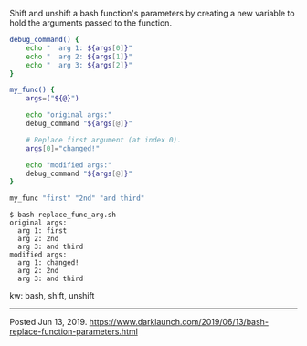 Shift and unshift a bash function's parameters by creating a new variable to hold the arguments passed to the function.

```bash
debug_command() {
    echo "  arg 1: ${args[0]}"
    echo "  arg 2: ${args[1]}"
    echo "  arg 3: ${args[2]}"
}

my_func() {
    args=("${@}")

    echo "original args:"
    debug_command "${args[@]}"

    # Replace first argument (at index 0).
    args[0]="changed!"

    echo "modified args:"
    debug_command "${args[@]}"
}

my_func "first" "2nd" "and third"
```

```
$ bash replace_func_arg.sh
original args:
  arg 1: first
  arg 2: 2nd
  arg 3: and third
modified args:
  arg 1: changed!
  arg 2: 2nd
  arg 3: and third
```

kw: bash, shift, unshift

---


Posted Jun 13, 2019.
https://www.darklaunch.com/2019/06/13/bash-replace-function-parameters.html
